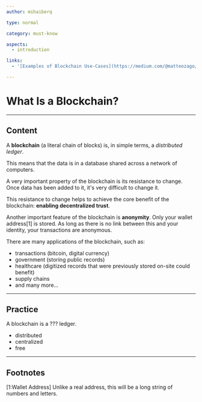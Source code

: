 ```yaml
---
author: mihaiberq

type: normal

category: must-know

aspects:
  - introduction

links:
  - '[Examples of Blockchain Use-Cases](https://medium.com/@matteozago/50-examples-of-how-blockchains-are-taking-over-the-world-4276bf488a4b){website}'

---
```


# What Is a Blockchain?

---
## Content

A **blockchain** (a literal chain of blocks) is, in simple terms, a *distributed ledger*. 

This means that the data is in a database shared across a network of computers.

A very important property of the blockchain is its resistance to change. Once data has been added to it, it's very difficult to change it.

This resistance to change helps to achieve the core benefit of the blockchain: **enabling decentralized trust**.

Another important feature of the blockchain is **anonymity**. Only your wallet address[1] is stored. As long as there is no link between this and your identity, your transactions are anonymous.

There are many applications of the blockchain, such as:
- transactions (bitcoin, digital currency)
- government (storing public records)
- healthcare (digitized records that were previously stored on-site could benefit)
- supply chains
- and many more...

---
## Practice

A blockchain is a ??? ledger.
             	
* distributed
* centralized
* free

---
## Footnotes

[1:Wallet Address]
Unlike a real address, this will be a long string of numbers and letters. 
